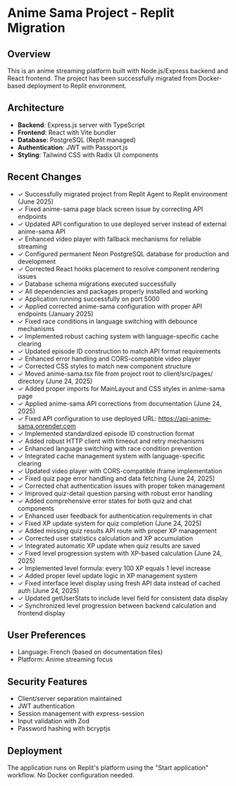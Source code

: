 # Anime Sama Project - Replit Migration

## Overview
This is an anime streaming platform built with Node.js/Express backend and React frontend. The project has been successfully migrated from Docker-based deployment to Replit environment.

## Architecture
- **Backend**: Express.js server with TypeScript
- **Frontend**: React with Vite bundler
- **Database**: PostgreSQL (Replit managed)
- **Authentication**: JWT with Passport.js
- **Styling**: Tailwind CSS with Radix UI components

## Recent Changes
- ✓ Successfully migrated project from Replit Agent to Replit environment (June 2025)
- ✓ Fixed anime-sama page black screen issue by correcting API endpoints
- ✓ Updated API configuration to use deployed server instead of external anime-sama API
- ✓ Enhanced video player with fallback mechanisms for reliable streaming
- ✓ Configured permanent Neon PostgreSQL database for production and development
- ✓ Corrected React hooks placement to resolve component rendering issues
- ✓ Database schema migrations executed successfully
- ✓ All dependencies and packages properly installed and working
- ✓ Application running successfully on port 5000
- ✓ Applied corrected anime-sama configuration with proper API endpoints (January 2025)
- ✓ Fixed race conditions in language switching with debounce mechanisms
- ✓ Implemented robust caching system with language-specific cache clearing
- ✓ Updated episode ID construction to match API format requirements
- ✓ Enhanced error handling and CORS-compatible video player
- ✓ Corrected CSS styles to match new component structure
- ✓ Moved anime-sama.tsx file from project root to client/src/pages/ directory (June 24, 2025)
- ✓ Added proper imports for MainLayout and CSS styles in anime-sama page
- ✓ Applied anime-sama API corrections from documentation (June 24, 2025)
- ✓ Fixed API configuration to use deployed URL: https://api-anime-sama.onrender.com
- ✓ Implemented standardized episode ID construction format
- ✓ Added robust HTTP client with timeout and retry mechanisms
- ✓ Enhanced language switching with race condition prevention
- ✓ Integrated cache management system with language-specific clearing
- ✓ Updated video player with CORS-compatible iframe implementation
- ✓ Fixed quiz page error handling and data fetching (June 24, 2025)
- ✓ Corrected chat authentication issues with proper token management
- ✓ Improved quiz-detail question parsing with robust error handling
- ✓ Added comprehensive error states for both quiz and chat components
- ✓ Enhanced user feedback for authentication requirements in chat
- ✓ Fixed XP update system for quiz completion (June 24, 2025)
- ✓ Added missing quiz results API route with proper XP management
- ✓ Corrected user statistics calculation and XP accumulation
- ✓ Integrated automatic XP update when quiz results are saved
- ✓ Fixed level progression system with XP-based calculation (June 24, 2025)
- ✓ Implemented level formula: every 100 XP equals 1 level increase
- ✓ Added proper level update logic in XP management system
- ✓ Fixed interface level display using fresh API data instead of cached auth (June 24, 2025)
- ✓ Updated getUserStats to include level field for consistent data display
- ✓ Synchronized level progression between backend calculation and frontend display

## User Preferences
- Language: French (based on documentation files)
- Platform: Anime streaming focus

## Security Features
- Client/server separation maintained
- JWT authentication
- Session management with express-session
- Input validation with Zod
- Password hashing with bcryptjs

## Deployment
The application runs on Replit's platform using the "Start application" workflow. No Docker configuration needed.